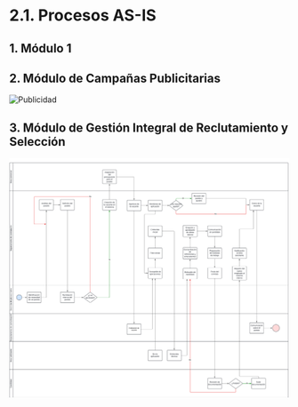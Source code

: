 # 2.1. Procesos AS-IS
## 1. Módulo 1
## 2. Módulo de Campañas Publicitarias
![Publicidad](https://github.com/user-attachments/assets/830ef9d7-6898-4bea-a101-9fe6b502ece3)

## 3. Módulo de Gestión Integral de Reclutamiento y Selección
![Módulo3](https://github.com/fiis-bd242/bd242-grupo1/blob/main/images/M%C3%B3dulo%20de%20Gesti%C3%B3n%20Integral%20de%20Reclutamiento%20y%20Selecci%C3%B3n.png?raw=true)
